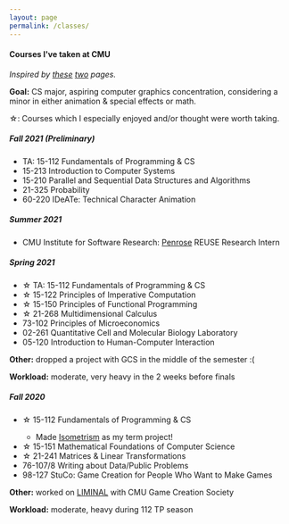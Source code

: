 ```yaml
---
layout: page
permalink: /classes/
--- 
```

<h4><b>Courses I've taken at CMU</b></h4>
<i>Inspired by <a href = "https://thenumbat.github.io/cmu/">these</a> <a href="https://wanshenl.me/courses/reviews/">two</a> pages.</i> 

<b>Goal:</b> CS major, aspiring computer graphics concentration, considering a minor in either animation & special effects or math. 

☆: Courses which I especially enjoyed and/or thought were worth taking. 

<h5><b>Fall 2021 (Preliminary)</b></h5>
<ul>
    <li>TA: 15-112 Fundamentals of Programming & CS</li>
    <li>15-213 Introduction to Computer Systems</li>
    <li>15-210 Parallel and Sequential Data Structures and Algorithms</li>
    <li>21-325 Probability</li>
    <li>60-220 IDeATe: Technical Character Animation</li>
</ul>

<h5><b>Summer 2021</b></h5>
<ul>
    <li>CMU Institute for Software Research: <a href = "http://www.penrose.ink/">Penrose</a> REUSE Research Intern</li>
</ul>

<h5><b>Spring 2021</b></h5>
<ul>
    <li>☆ TA: 15-112 Fundamentals of Programming & CS</li>
    <li>☆ 15-122 Principles of Imperative Computation</li>
    <li>☆ 15-150 Principles of Functional Programming</li>
    <li>☆ 21-268 Multidimensional Calculus</li>
    <li>73-102 Principles of Microeconomics</li>
    <li>02-261 Quantitative Cell and Molecular Biology Laboratory</li>
    <li>05-120 Introduction to Human-Computer Interaction</li>
</ul>
<b>Other:</b> dropped a project with GCS in the middle of the semester :(

<b>Workload:</b> moderate, very heavy in the 2 weeks before finals

<h5><b>Fall 2020</b></h5>
<ul>
    <li>☆ 15-112 Fundamentals of Programming & CS</li>
        <ul>
            <li>Made <a href="https://heleaf.me/code/isometrism/">Isometrism</a> as my term project! </li>
        </ul>
    <li>☆ 15-151 Mathematical Foundations of Computer Science</li>
    <li>☆ 21-241 Matrices & Linear Transformations</li>
    <li>76-107/8 Writing about Data/Public Problems</li>
    <li>98-127 StuCo: Game Creation for People Who Want to Make Games</li>

</ul>
<b>Other:</b> worked on <a href="https://heleaf.me/code/liminal/">LIMINAL</a> with CMU Game Creation Society

<b>Workload:</b> moderate, heavy during 112 TP season
